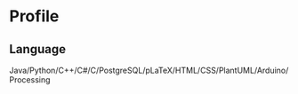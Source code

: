 # Profile

## Language
Java/Python/C++/C#/C/PostgreSQL/pLaTeX/HTML/CSS/PlantUML/Arduino/Processing  
